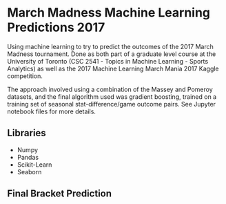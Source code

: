 # March Madness Machine Learning Predictions 2017

Using machine learning to try to predict the outcomes of the 2017 March Madness tournament. Done as both part of a graduate level course at the University of Toronto (CSC 2541 - Topics in Machine Learning - Sports Analytics) as well as the 2017 Machine Learning March Mania 2017 Kaggle competition.

The approach involved using a combination of the Massey and Pomeroy datasets, and the final algorithm used was gradient boosting, trained on a training set of seasonal stat-difference/game outcome pairs. See Jupyter notebook files for more details.

## Libraries
* Numpy
* Pandas
* Scikit-Learn
* Seaborn

## Final Bracket Prediction

